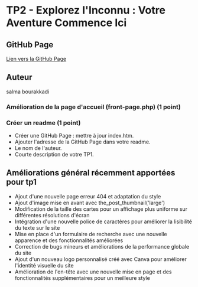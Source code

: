 # TP2 - Explorez l'Inconnu : Votre Aventure Commence Ici


## GitHub Page

[Lien vers la GitHub Page](https://2025242.github.io/4w4-2024/)
## Auteur
salma bourakkadi


### Amélioration de la page d'accueil (front-page.php) (1 point)

### Créer un readme (1 point)
- Créer une GitHub Page : mettre à jour index.htm.
- Ajouter l'adresse de la GitHub Page dans votre readme.
- Le nom de l'auteur.
- Courte description de votre TP1.
## Améliorations général récemment apportées pour tp1

- Ajout d'une nouvelle page erreur 404 et adaptation du style
- Ajout d'image mise en avant avec the_post_thumbnail('large')
- Modification de la taille des cartes pour un affichage plus uniforme sur différentes résolutions d'écran
- Intégration d'une nouvelle police de caractères pour améliorer la lisibilité du texte sur le site
- Mise en place d'un formulaire de recherche avec une nouvelle apparence et des fonctionnalités améliorées
- Correction de bugs mineurs et améliorations de la performance globale du site
- Ajout d'un nouveau logo personnalisé créé avec Canva pour améliorer l'identité visuelle du site
- Amélioration de l'en-tête avec une nouvelle mise en page et des fonctionnalités supplémentaires pour un meilleure style